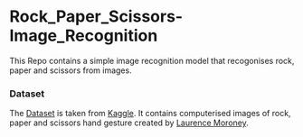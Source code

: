 # Rock_Paper_Scissors-Image_Recognition
This Repo contains a simple image recognition model that recogonises rock, paper and scissors from images.

### Dataset
The [Dataset](https://www.kaggle.com/datasets/sanikamal/rock-paper-scissors-dataset) is taken from [Kaggle](http://kaggle.com). It contains computerised images of rock, paper and scissors hand gesture created by [Laurence Moroney](https://laurencemoroney.com/datasets.html).

